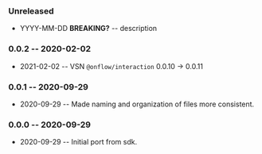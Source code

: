 ### Unreleased

- YYYY-MM-DD **BREAKING?** -- description

### 0.0.2 -- 2020-02-02

- 2021-02-02 -- VSN `@onflow/interaction` 0.0.10 -> 0.0.11

### 0.0.1 -- 2020-09-29

- 2020-09-29 -- Made naming and organization of files more consistent.

### 0.0.0 -- 2020-09-29

- 2020-09-29 -- Initial port from sdk.
